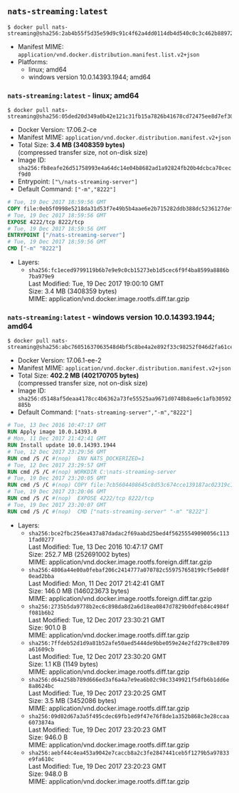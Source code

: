 ## `nats-streaming:latest`

```console
$ docker pull nats-streaming@sha256:2ab4b55f5d35e59d9c91c4f62a4dd0114db4d540c0c3c462b889720d070634b7
```

-	Manifest MIME: `application/vnd.docker.distribution.manifest.list.v2+json`
-	Platforms:
	-	linux; amd64
	-	windows version 10.0.14393.1944; amd64

### `nats-streaming:latest` - linux; amd64

```console
$ docker pull nats-streaming@sha256:05ded20d349a0b42e121c31fb15a7826b41678cd72475ee8d7ef30e90dcdc282
```

-	Docker Version: 17.06.2-ce
-	Manifest MIME: `application/vnd.docker.distribution.manifest.v2+json`
-	Total Size: **3.4 MB (3408359 bytes)**  
	(compressed transfer size, not on-disk size)
-	Image ID: `sha256:fb8eafe26d51758993e4a64dc14e04b8682ad1a92824fb20b4dcbca70cecf9d0`
-	Entrypoint: `["\/nats-streaming-server"]`
-	Default Command: `["-m","8222"]`

```dockerfile
# Tue, 19 Dec 2017 18:59:56 GMT
COPY file:0eb5f0998e5218da31d53f7e49b5b4aae6e2b715282ddb388dc5236127def4df in /nats-streaming-server 
# Tue, 19 Dec 2017 18:59:56 GMT
EXPOSE 4222/tcp 8222/tcp
# Tue, 19 Dec 2017 18:59:56 GMT
ENTRYPOINT ["/nats-streaming-server"]
# Tue, 19 Dec 2017 18:59:56 GMT
CMD ["-m" "8222"]
```

-	Layers:
	-	`sha256:fc1eced9799119b6b7e9e9c0cb15273eb1d5cec6f9f4ba8599a8886b7ba979e9`  
		Last Modified: Tue, 19 Dec 2017 19:00:10 GMT  
		Size: 3.4 MB (3408359 bytes)  
		MIME: application/vnd.docker.image.rootfs.diff.tar.gzip

### `nats-streaming:latest` - windows version 10.0.14393.1944; amd64

```console
$ docker pull nats-streaming@sha256:abc76051637063548d4bf5c8be4a2e892f33c98252f046d2fa61ce73e0074df4
```

-	Docker Version: 17.06.1-ee-2
-	Manifest MIME: `application/vnd.docker.distribution.manifest.v2+json`
-	Total Size: **402.2 MB (402170705 bytes)**  
	(compressed transfer size, not on-disk size)
-	Image ID: `sha256:d5148af5deaa4178cc4b6362a73fe55525aa9671d0748b8ae6c1afb30592885b`
-	Default Command: `["nats-streaming-server","-m","8222"]`

```dockerfile
# Tue, 13 Dec 2016 10:47:17 GMT
RUN Apply image 10.0.14393.0
# Mon, 11 Dec 2017 21:42:41 GMT
RUN Install update 10.0.14393.1944
# Tue, 12 Dec 2017 23:29:56 GMT
RUN cmd /S /C #(nop)  ENV NATS_DOCKERIZED=1
# Tue, 12 Dec 2017 23:29:57 GMT
RUN cmd /S /C #(nop) WORKDIR C:\nats-streaming-server
# Tue, 19 Dec 2017 23:20:05 GMT
RUN cmd /S /C #(nop) COPY file:7cb5604408645c8d53c674cce139187ac02319c1f621bdbdf9aa64bce09f7c43 in nats-streaming-server.exe 
# Tue, 19 Dec 2017 23:20:06 GMT
RUN cmd /S /C #(nop)  EXPOSE 4222/tcp 8222/tcp
# Tue, 19 Dec 2017 23:20:07 GMT
RUN cmd /S /C #(nop)  CMD ["nats-streaming-server" "-m" "8222"]
```

-	Layers:
	-	`sha256:bce2fbc256ea437a87dadac2f69aabd25bed4f56255549090056c1131fad0277`  
		Last Modified: Tue, 13 Dec 2016 10:47:17 GMT  
		Size: 252.7 MB (252691002 bytes)  
		MIME: application/vnd.docker.image.rootfs.foreign.diff.tar.gzip
	-	`sha256:4806a44e00a0febaf206c2414777a070782c559757658199cf5e0d8f0ead2bba`  
		Last Modified: Mon, 11 Dec 2017 21:42:41 GMT  
		Size: 146.0 MB (146023673 bytes)  
		MIME: application/vnd.docker.image.rootfs.foreign.diff.tar.gzip
	-	`sha256:2735b5da9778b2ec6c898da8d2a6d18ea0847d7829b0dfeb84c4984ff081b6b2`  
		Last Modified: Tue, 12 Dec 2017 23:30:21 GMT  
		Size: 901.0 B  
		MIME: application/vnd.docker.image.rootfs.diff.tar.gzip
	-	`sha256:7ffdeb52d1d9a81b52afe50aed5444de9bbe059e24e2fd279c8e8709a61609cb`  
		Last Modified: Tue, 12 Dec 2017 23:30:20 GMT  
		Size: 1.1 KB (1149 bytes)  
		MIME: application/vnd.docker.image.rootfs.diff.tar.gzip
	-	`sha256:d64a258b789d666ed3af6a4a7e9ea6b02c98c3349921f5dfb6b1dd6e8a8624bc`  
		Last Modified: Tue, 19 Dec 2017 23:20:25 GMT  
		Size: 3.5 MB (3452086 bytes)  
		MIME: application/vnd.docker.image.rootfs.diff.tar.gzip
	-	`sha256:09d02d67a3a5f495cdec69fb1ed9f47e76f8de1a352b868c3e28ccaa6073874a`  
		Last Modified: Tue, 19 Dec 2017 23:20:23 GMT  
		Size: 946.0 B  
		MIME: application/vnd.docker.image.rootfs.diff.tar.gzip
	-	`sha256:aebf44c4ea453a9042e7caccb8a2c3fe2847441ceb5f1279b5a97833e9fa610c`  
		Last Modified: Tue, 19 Dec 2017 23:20:23 GMT  
		Size: 948.0 B  
		MIME: application/vnd.docker.image.rootfs.diff.tar.gzip
